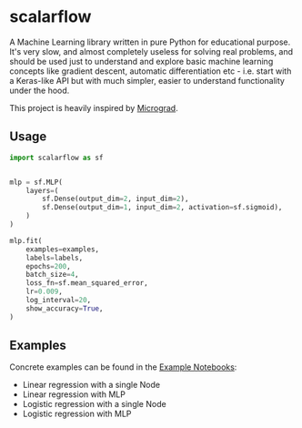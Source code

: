 # scalarflow

A Machine Learning library written in pure Python for educational purpose. It's very slow,
and almost completely useless for solving real problems, and should be used just to
understand and explore basic machine learning concepts like gradient descent, automatic
differentiation etc - i.e. start with a Keras-like API but with much simpler, easier to
understand functionality under the hood.

This project is heavily inspired by [Micrograd](https://github.com/karpathy/micrograd).

## Usage

```python
import scalarflow as sf


mlp = sf.MLP(
    layers=(
        sf.Dense(output_dim=2, input_dim=2),
        sf.Dense(output_dim=1, input_dim=2, activation=sf.sigmoid),
    )
)

mlp.fit(
    examples=examples,
    labels=labels,
    epochs=200,
    batch_size=4,
    loss_fn=sf.mean_squared_error,
    lr=0.009,
    log_interval=20,
    show_accuracy=True,
)
```

## Examples

Concrete examples can be found in the [Example Notebooks](/examples/):

- Linear regression with a single Node
- Linear regression with MLP
- Logistic regression with a single Node
- Logistic regression with MLP
